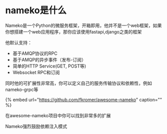 # nameko是什么

Nameko是一个Python的微服务框架，开箱即用，他并不是一个web框架，如果你想搭建一个web应用程序，那你应该使用fastapi,django之类的框架

他默认支持：

* 基于AMQP协议的RPC
* 基于AMQP的异步事件（发布-订阅）
* 简单的HTTP Service\(GET, POST等\)
* Websocket RPC和订阅

同时他的可扩展性非常高，你可以定义自己的服务传输协议和依赖性，例如nameko-grpc等

{% embed url="https://github.com/fkromer/awesome-nameko" caption="" %}

在awesome-nameko项目中你可以找到非常多的扩展

Nameko强烈鼓励依赖注入模式

